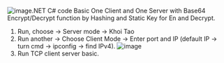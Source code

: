![image](https://github.com/user-attachments/assets/78af9aae-2abb-4311-8243-e948b1f9f2a5).NET C# code Basic One Client and One Server with Base64 Encrypt/Decrypt function by Hashing and Static Key for En and Decrypt.

1. Run, choose -> Server mode -> Khoi Tao
2. Run another -> Choose Client Mode -> Enter port and IP (default IP -> turn cmd -> ipconfig -> find IPv4).
![image](https://github.com/user-attachments/assets/992c73c9-5697-4be6-aedf-411808371580)
3. Run TCP client server basic. 
